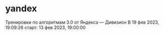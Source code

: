 # yandex
Тренировки по алгоритмам 3.0 от Яндекса — Дивизион B
19 фев 2023, 19:09:26
старт:
13 фев 2023, 19:00:00
